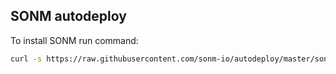 ## SONM autodeploy
To install SONM run command:
 ```bash
curl -s https://raw.githubusercontent.com/sonm-io/autodeploy/master/sonm-auto-deploy.sh | sudo bash
```